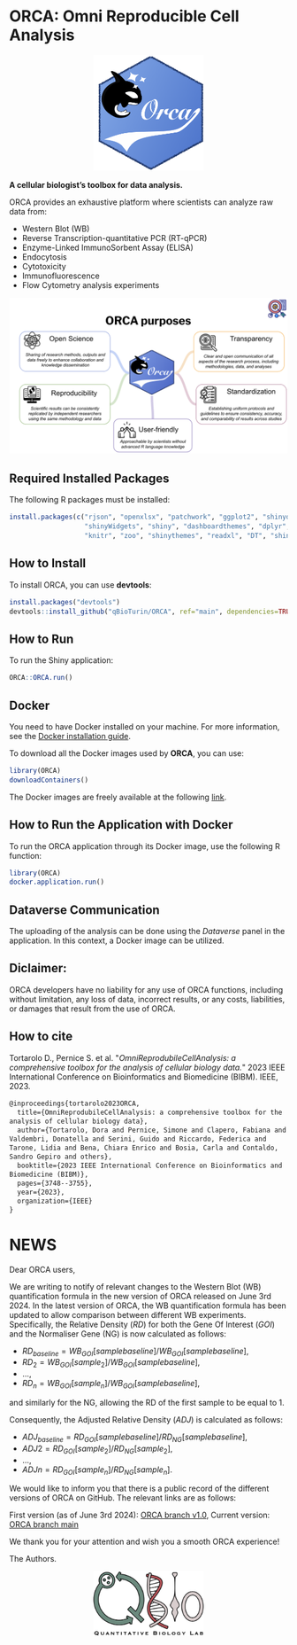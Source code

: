 # ORCA: Omni Reproducible Cell Analysis

<p align="center">
  <img src="./inst/Shiny/www/ORCAlogo.png" alt="ORCA Logo" width="200">
</p>

**A cellular biologist’s toolbox for data analysis.**

ORCA provides an exhaustive platform where scientists can analyze raw data from:

- Western Blot (WB)
- Reverse Transcription-quantitative PCR (RT-qPCR)
- Enzyme-Linked ImmunoSorbent Assay (ELISA)
- Endocytosis
- Cytotoxicity
- Immunofluorescence
- Flow Cytometry analysis experiments

<p align="center">
  <a href="https://qbio.di.unito.it/">
    <img src="./inst/Shiny/www/ORCAgoals.png" alt="ORCA goals" width="800">
  </a>
</p>

## Required Installed Packages

The following R packages must be installed:

```r
install.packages(c("rjson", "openxlsx", "patchwork", "ggplot2", "shinydashboard", 
                   "shinyWidgets", "shiny", "dashboardthemes", "dplyr", "OpenImageR", 
                   "knitr", "zoo", "shinythemes", "readxl", "DT", "shinyjs","randomcoloR"))
```

## How to Install

To install ORCA, you can use **devtools**:

```r
install.packages("devtools")
devtools::install_github("qBioTurin/ORCA", ref="main", dependencies=TRUE)
```

## How to Run

To run the Shiny application:

```r
ORCA::ORCA.run()
```

## Docker

You need to have Docker installed on your machine. For more information, see the [Docker installation guide](https://docs.docker.com/engine/installation/).

To download all the Docker images used by **ORCA**, you can use:

```r
library(ORCA)
downloadContainers()
```

The Docker images are freely available at the following [link](https://hub.docker.com/r/qbioturin/).

## How to Run the Application with Docker

To run the ORCA application through its Docker image, use the following R function:

```r
library(ORCA)
docker.application.run()
```

## Dataverse Communication

The uploading of the analysis can be done using the *Dataverse* panel in the application. In this context, a Docker image can be utilized.


## Diclaimer:
ORCA developers have no liability for any use of ORCA functions, including without limitation, any loss of data, incorrect results, or any costs, liabilities, or damages that result from the use of ORCA. 

## How to cite

Tortarolo D., Pernice S. et al. "*OmniReprodubileCellAnalysis: a comprehensive toolbox for the analysis of cellular biology data.*" 2023 IEEE International Conference on Bioinformatics and Biomedicine (BIBM). IEEE, 2023.

```
@inproceedings{tortarolo2023ORCA,
  title={OmniReprodubileCellAnalysis: a comprehensive toolbox for the analysis of cellular biology data},
  author={Tortarolo, Dora and Pernice, Simone and Clapero, Fabiana and Valdembri, Donatella and Serini, Guido and Riccardo, Federica and Tarone, Lidia and Bena, Chiara Enrico and Bosia, Carla and Contaldo, Sandro Gepiro and others},
  booktitle={2023 IEEE International Conference on Bioinformatics and Biomedicine (BIBM)},
  pages={3748--3755},
  year={2023},
  organization={IEEE}
}

```

# NEWS

Dear ORCA users,

We are writing to notify of relevant changes to the Western Blot (WB) quantification formula in the new version of ORCA released on June 3rd 2024. 
In the latest version of ORCA, the WB quantification formula has been updated to allow comparison between different WB experiments. Specifically,  the Relative Density (*RD*) for both the Gene Of Interest (*GOI*) and the Normaliser Gene (NG) is now calculated as follows: 

 - $RD_{baseline} = WB_{GOI}[samplebaseline] / WB_{GOI}[samplebaseline]$, 
 - $RD_2 =WB_{GOI}[sample_2] / WB_{GOI}[samplebaseline]$, 
 -  …,
 - $RD_n = WB_{GOI}[sample_n] / WB_{GOI}[samplebaseline]$, 

 and similarly for the NG, allowing the RD of the first sample to be equal to 1. 

Consequently, the Adjusted Relative Density (*ADJ*) is calculated as follows: 

 - $ADJ_{baseline} = RD_{GOI}[samplebaseline] / RD_{NG}[samplebaseline]$,
 - $ADJ2 = RD_{GOI}[sample_2] / RD_{NG}[sample_2]$,
 - $…$, 
 - $ADJn = RD_{GOI}[sample_n] / RD_{NG}[sample_n]$.

We would like to inform you that there is a public record of the different versions of ORCA on GitHub. The relevant links are as follows:

  First version (as of June 3rd 2024): [ORCA branch v1.0](https://github.com/qBioTurin/ORCA/tree/v1.0),
  Current version: [ORCA branch main](https://github.com/qBioTurin/ORCA)

We thank you for your attention and wish you a smooth ORCA experience!

The Authors.

<p align="center">
  <a href="https://qbio.di.unito.it/">
    <img src="./inst/Shiny/www/Logo_QBio.png" alt="QBio Logo" width="200">
  </a>
</p>
